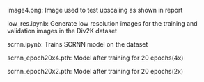 image4.png: Image used to test upscaling as shown in report

low_res.ipynb: Generate low resolution images for the training and validation images in the Div2K dataset

scrnn.ipynb: Trains SCRNN model on the dataset

scrnn_epoch20x4.pth: Model after training for 20 epochs(4x)

scrnn_epoch20x2.pth: Model after training for 20 epochs(2x)
